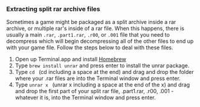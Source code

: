### Extracting split rar archive files
Sometimes a game might be packaged as a split archive inside a rar archive, or multiple rar's inside of a rar file. When this happens, there is usually a main `.rar`, `.part1.rar`, `.r00`, or `.001` file that you need to decompress which will begin decompressing all of the other files to end up with your game file. Follow the steps below to deal with these files.

1. Open up Terminal.app and install [Homebrew](http://brew.sh/)
2. Type `brew install unrar` and press enter to install the unrar package.
3. Type `cd ` (cd including a space at the end) and drag and drop the folder where your .rar files are into the Terminal window and press enter.
4. Type `unrar x ` (unrar x including a space at the end of the x) and drag and drop the first part of your split rar file, .part1.rar, .r00, .001 - whatever it is, into the Terminal window and press enter.